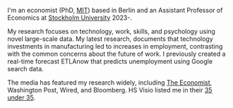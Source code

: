 I'm an economist (PhD, [MIT](https://economics.mit.edu/)) based in Berlin and an Assistant Professor of Economics at [Stockholm University](https://www.su.se/department-of-economics/) 2023-.  

My research focuses on technology, work, skills, and psychology using novel large-scale data. My latest research, documents that technology investments in manufacturing led to increases in employment, contrasting with the common concerns about the future of work. I previously created a real-time forecast ETLAnow that predicts unemployment using Google search data.

The media has featured my research widely, including [The Economist](https://www.economist.com/finance-and-economics/2022/01/22/economists-are-revising-their-views-on-robots-and-jobs), Washington Post, Wired, and Bloomberg. HS Visio listed me in their [35 under 35](https://www.hs.fi/visio/art-2000007825436.html).
